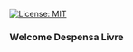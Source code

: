[![License: MIT](https://img.shields.io/badge/License-MIT-yellow.svg)](https://opensource.org/licenses/MIT)

### Welcome Despensa Livre